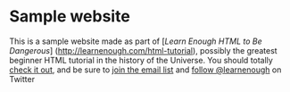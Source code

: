 # Sample website

This is a sample website made as part of [*Learn Enough HTML to Be Dangerous*] (http://learnenough.com/html-tutorial), possibly the greatest beginner HTML tutorial in the history of the Universe. You should totally [check it out](http://learnenough.com/html-tutorial), and be sure to [join the email list](http://learnenough.com/#email_list) and [follow @learnenough](http://twitter.com/learnenough) on Twitter
